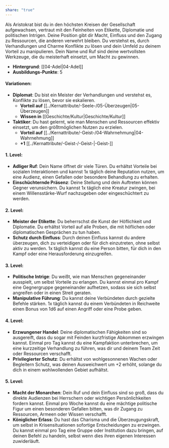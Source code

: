 ```yaml
---
share: "true"
---
```

Als Aristokrat bist du in den höchsten Kreisen der Gesellschaft aufgewachsen, vertraut mit den Feinheiten von Etikette, Diplomatie und politischen Intrigen. Deine Position gibt dir Macht, Einfluss und den Zugang zu Ressourcen, die anderen verwehrt bleiben. Du verstehst es, durch Verhandlungen und Charme Konflikte zu lösen und dein Umfeld zu deinem Vorteil zu manipulieren. Dein Name und Ruf sind deine wertvollsten Werkzeuge, die du meisterhaft einsetzt, um Macht zu gewinnen.  
  
- **Hintergrund**: [[04-Adel|04-Adel]]  
- **Ausbildungs-Punkte**: 5  
  
#### **Variationen:**  
  
- **Diplomat**: Du bist ein Meister der Verhandlungen und verstehst es, Konflikte zu lösen, bevor sie eskalieren.  
    - **Vorteil auf** [[../Kernattribute/-Seele-/05-Überzeugen|05-Überzeugen]]  
    - **Wissen in** [[Geschichte/Kultur|Geschichte/Kultur]]  
- **Taktiker**: Du hast gelernt, wie man Menschen und Ressourcen effektiv einsetzt, um den größtmöglichen Nutzen zu erzielen.  
    - **Vorteil auf** [[../Kernattribute/-Geist-/04-Wahrnehmung|04-Wahrnehmung]]  
    - **+1** [[../Kernattribute/-Geist-/-Geist-|-Geist-]]  
  
#### **1. Level:**  
  
- **Adliger Ruf**: Dein Name öffnet dir viele Türen. Du erhältst Vorteile bei sozialen Interaktionen und kannst 1x täglich deine Reputation nutzen, um eine Audienz, einen Gefallen oder besondere Behandlung zu erhalten.  
- **Einschüchternde Präsenz**: Deine Stellung und dein Auftreten können Gegner verunsichern. Du kannst 1x täglich eine Kreatur zwingen, bei einem Willensstärke-Wurf nachzugeben oder eingeschüchtert zu werden.  
  
#### **2. Level:**  
  
- **Meister der Etikette**: Du beherrschst die Kunst der Höflichkeit und Diplomatie. Du erhältst Vorteil auf alle Proben, die mit höflichen oder diplomatischen Gesprächen zu tun haben.  
- **Schutz durch Einfluss**: Durch deinen Einfluss kannst du andere überzeugen, dich zu verteidigen oder für dich einzutreten, ohne selbst aktiv zu werden. 1x täglich kannst du eine Person bitten, für dich in den Kampf oder eine Herausforderung einzugreifen.  
  
#### **3. Level:**  
  
- **Politische Intrige**: Du weißt, wie man Menschen gegeneinander ausspielt, um selbst Vorteile zu erlangen. Du kannst einmal pro Kampf eine Gegnergruppe gegeneinander aufhetzen, sodass sie sich selbst angreifen oder in einen Streit geraten.  
- **Manipulative Führung**: Du kannst deine Verbündeten durch gezielte Befehle stärken. 1x täglich kannst du einem Verbündeten in Reichweite einen Bonus von 1d6 auf einen Angriff oder eine Probe geben.  
  
#### **4. Level:**  
  
- **Erzwungener Handel**: Deine diplomatischen Fähigkeiten sind so ausgereift, dass du sogar mit Feinden kurzfristige Abkommen erzwingen kannst. Einmal pro Tag kannst du eine Kampfaktion unterbrechen, um eine kurzzeitige Verhandlung zu führen, was dir und deinem Team Zeit oder Ressourcen verschafft.  
- **Privilegierter Schutz**: Du erhältst von wohlgesonnenen Wachen oder Begleitern Schutz, was deinen Ausweichwert um +2 erhöht, solange du dich in einem wohlwollenden Gebiet aufhältst.  
  
#### **5. Level:**  
  
- **Macht der Monarchen**: Dein Ruf und dein Einfluss sind so groß, dass du direkte Audienzen bei Herrschern oder wichtigen Persönlichkeiten fordern kannst. Einmal pro Woche kannst du eine mächtige politische Figur um einen besonderen Gefallen bitten, was dir Zugang zu Ressourcen, Armeen oder Wissen verschafft.  
- **Königlicher Erlass**: Du hast das Charisma und die Überzeugungskraft, um selbst in Krisensituationen sofortige Entscheidungen zu erzwingen. Du kannst einmal pro Tag eine Gruppe oder Institution dazu bringen, auf deinen Befehl zu handeln, selbst wenn dies ihren eigenen Interessen zuwiderläuft.  
